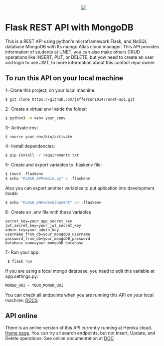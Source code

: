 <p align="center">
  <img src="https://upload.wikimedia.org/wikipedia/commons/9/96/Logo-unet_sin_texto_azul.png">
</p>

# Flask REST API with MongoDB
This is a REST API using python's microframework Flask, and NoSQL database MongoDB with Its mongo Atlas cloud manager. This API provides information of students at UNET, you can also make others CRUD operations like INSERT, PUT, or DELETE, but yow need to create an user and login to use JWT, to more information about this contact repo owner.

## To run this API on your local machine
1- Clone this project, on your local machine:
```bash
$ git clone https://github.com/jefferson10147/unet-api.git
```
2- Create a virtual env inside the folder:
```bash
$ python3 -m venv your_venv
```
3- Activate env:
```bash
$ source your_env/bin/activate
```
4- Install dependencies:
```bash
$ pip install -r requirements.txt
```
5- Create and export variables to .flaskenv file:
```bash
$ touch .flaskenv
$ echo "FLASK_APP=main.py" > .flaskenv
```
Also you can export another variables to put aplication into development mode:
```bash
$ echo "FLASK_ENV=development" >> .flaskenv
```
6- Create an .env file with these variables
```
secret_key=your_app_secret_key
jwt_secret_key=your_jwt_secret_key
admin_key=your_admin_key
username_from_db=your_mongoDB_username
password_from_db=your_mongoDB_password
database_name=your_mongoDB_database
```
7- Run your app:
```bash
 $ flask run
```
If you are using a local mongo database, you need to edit this variable at app.settings.py:
```python
MONGO_URI = YOUR_MONGO_URI
```
You can check all endpoints when you are running this API on your local machine: [DOCS](https://documenter.getpostman.com/view/8771822/TW77fNue)

## API online

There is an online version of this API currently running at Heroku cloud.
[Home page](https://unet-api.herokuapp.com). You can try all search endpoints, but not Insert, Update, and Delete operations. See online documentation at [DOC](https://documenter.getpostman.com/view/8771822/TWDUoxJ2#ac0a8fec-3882-40c9-b923-39e8509137fc)